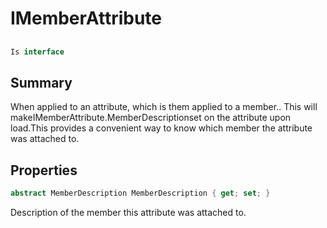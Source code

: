 # IMemberAttribute

## 
```c#
Is interface
```

## Summary

When applied to an attribute, which is them applied to a member..
This will makeIMemberAttribute.MemberDescriptionset on the attribute upon load.This provides a convenient way to know which member the attribute was attached to.
## Properties

```c#
abstract MemberDescription MemberDescription { get; set; } 
```
Description of the member this attribute was attached to.
